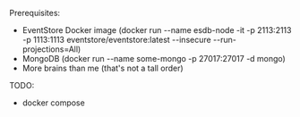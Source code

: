 Prerequisites:
- EventStore Docker image (docker run --name esdb-node -it -p 2113:2113 -p 1113:1113 eventstore/eventstore:latest --insecure --run-projections=All)
- MongoDB (docker run --name some-mongo -p 27017:27017  -d mongo)
- More brains than me (that's not a tall order)

TODO:
- docker compose
